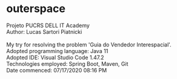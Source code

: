 # outerspace
Projeto PUCRS DELL IT Academy \
Author: Lucas Sartori Piatnicki \
\
My try for resolving the problem 'Guia do Vendedor Interespacial'. \
Adopted programming language: Java 11 \
Adopted IDE: Visual Studio Code 1.47.2 \
Technologies employed: Spring Boot, Maven, Git \
Date commenced: 07/17/2020 08:16 PM
